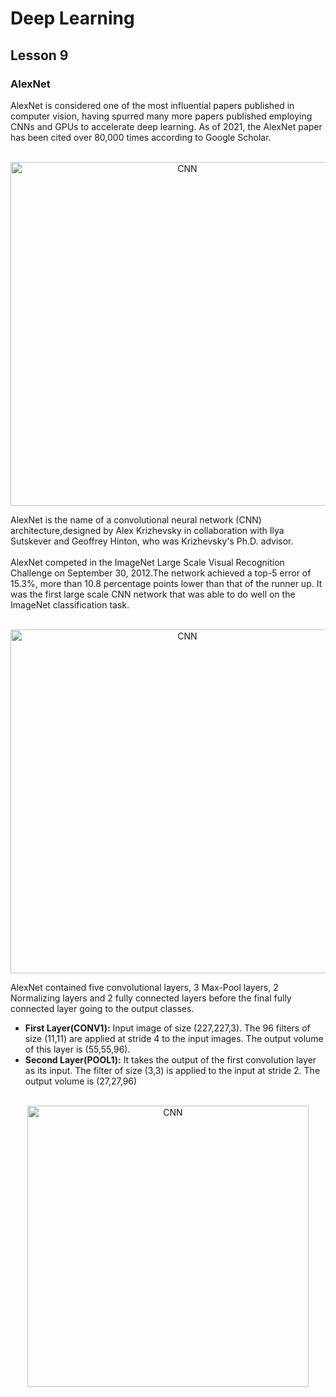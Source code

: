 # Deep Learning
## Lesson 9

<h3>AlexNet</h3>
AlexNet is considered one of the most influential papers published in computer vision, having spurred many more papers published employing CNNs and GPUs to accelerate 
deep learning. As of 2021, the AlexNet paper has been cited over 80,000 times according to Google Scholar.
<p align="center">
  <br>
  <img src="https://user-images.githubusercontent.com/45029614/167339848-01deb8a0-5435-4a82-9e0b-70a52038f938.PNG" width="550" title="CNN">
</p>
AlexNet is the name of a convolutional neural network (CNN) architecture,designed by Alex Krizhevsky in collaboration with Ilya Sutskever and Geoffrey Hinton, who 
was Krizhevsky's Ph.D. advisor.
<br><br>
AlexNet competed in the ImageNet Large Scale Visual Recognition Challenge on September 30, 2012.The network achieved a top-5 error of 15.3%,
more than 10.8 percentage points lower than that of the runner up. It was the first large scale CNN network that was able to do well on the ImageNet classification task.
<p align="center">
  <br>
  <img src="https://user-images.githubusercontent.com/45029614/167337663-17fe564c-49cf-4aae-80c9-38833a421940.PNG" width="550" title="CNN">
</p>

AlexNet contained five convolutional layers, 3 Max-Pool layers, 2 Normalizing layers and 2 fully connected layers before the final fully connected layer going to the output classes.

* <strong>First Layer(CONV1):</strong> Input image of size (227,227,3). The 96 filters of size (11,11) are applied at stride 4 to the input images. The output volume of this layer is (55,55,96).
* <strong>Second Layer(POOL1):</strong> It takes the output of the first convolution layer as its input. The filter of size (3,3) is applied to the input at stride 2. The output volume is (27,27,96)

<p align="center">
  <br>
  <img src="https://user-images.githubusercontent.com/45029614/167339268-8c1d7184-18db-4cce-a83a-bfa5d98771cd.PNG" width="450"  title="CNN">
</p>

